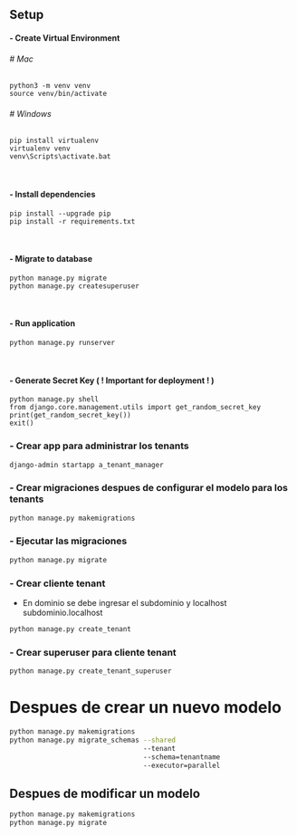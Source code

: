 ## Setup

#### - Create Virtual Environment
###### # Mac
```
python3 -m venv venv
source venv/bin/activate
```

###### # Windows
```
pip install virtualenv 
virtualenv venv 
venv\Scripts\activate.bat 
```

<br>

#### - Install dependencies
```
pip install --upgrade pip
pip install -r requirements.txt
```

<br>

#### - Migrate to database
```
python manage.py migrate
python manage.py createsuperuser
```

<br>

#### - Run application
```
python manage.py runserver
```

<br>

#### - Generate Secret Key ( ! Important for deployment ! )
```
python manage.py shell
from django.core.management.utils import get_random_secret_key
print(get_random_secret_key())
exit()
```
### - Crear app para administrar los tenants
```bash
django-admin startapp a_tenant_manager
```
### - Crear migraciones despues de configurar el modelo para los tenants
```bash
python manage.py makemigrations
```
### - Ejecutar las migraciones
```bash
python manage.py migrate
```
### - Crear cliente tenant
* En dominio se debe ingresar el subdominio y localhost subdominio.localhost
```bash
python manage.py create_tenant
```
### - Crear superuser para cliente tenant
```bash
python manage.py create_tenant_superuser
```
# Despues de crear un nuevo modelo
```bash
python manage.py makemigrations
python manage.py migrate_schemas --shared
                                 --tenant
                                 --schema=tenantname
                                 --executor=parallel
```
## Despues de modificar un modelo
```bash
python manage.py makemigrations
python manage.py migrate
```